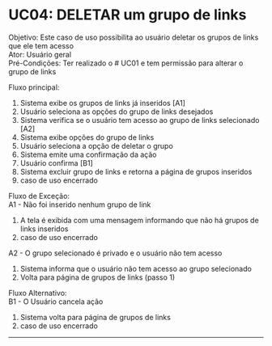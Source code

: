 # UC04: DELETAR um grupo de links  
Objetivo: Este caso de uso possibilita ao usuário deletar os grupos de links que ele tem acesso  
Ator: Usuário geral   
Pré-Condições: Ter realizado o # UC01 e tem permissão para alterar o grupo de links  
  
Fluxo principal:  
1.	Sistema exibe os grupos de links já inseridos [A1]  
2.	Usuário seleciona as opções do grupo de links desejados  
3.	Sistema verifica se o usuário tem acesso ao grupo de links selecionado [A2]  
4.	Sistema exibe opções do grupo de links  
5.	Usuário seleciona a opção de deletar o grupo  
6.	Sistema emite uma confirmação da ação  
7.	Usuário confirma [B1]  
8.	Sistema excluir grupo de links e retorna a página de grupos inseridos  
9.	caso de uso encerrado  
  
Fluxo de Exceção:  
A1 - Não foi inserido nenhum grupo de link  
1.	A tela é exibida com uma mensagem informando que não há grupos de links inseridos  
2.	caso de uso encerrado  
  
A2 - O grupo selecionado é privado e o usuário não tem acesso  
1.	Sistema informa que o usuário não tem acesso ao grupo selecionado
2.	Volta para página de grupos de links (passo 1)

Fluxo Alternativo:  
B1 - O Usuário cancela ação  
1.	Sistema volta para página de grupos de links  
2.	caso de uso encerrado  
  
  
---------------------------------------------  
  
